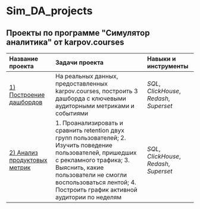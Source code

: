 # Sim_DA_projects
## Проекты по программе "Симулятор аналитика" от karpov.courses


| Название проекта | Задачи проекта | Навыки и инструменты | 
| :---------------------- | :---------------------- | :---------------------- |
<a href="https://github.com/AnnaSledneva/Sim_DA_projects/blob/main/%D0%9F%D0%BE%D1%81%D1%82%D1%80%D0%BE%D0%B5%D0%BD%D0%B8%D0%B5%20%D0%B4%D0%B0%D1%88%D0%B1%D0%BE%D1%80%D0%B4%D0%BE%D0%B2/README.md">1) Построение дашбордов</a>| На реальных данных, предоставленных karpov.courses, построить 3 дашборда с ключевыми аудиторными метриками и событиями|*SQL*, *ClickHouse*, *Redash*, *Superset*|.
<a href="https://github.com/AnnaSledneva/Sim_DA_projects/tree/main/%D0%90%D0%BD%D0%B0%D0%BB%D0%B8%D0%B7%20%D0%BF%D1%80%D0%BE%D0%B4%D1%83%D0%BA%D1%82%D0%BE%D0%B2%D1%8B%D1%85%20%D0%BC%D0%B5%D1%82%D1%80%D0%B8%D0%BA">2) Анализ продуктовых метрик </a>| 1. Проанализировать и сравнить retention двух групп пользователей; 2. Изучить поведение пользователей, пришедших с рекламного трафика; 3. Выяснить, какие пользователи не смогли воспользоваться лентой; 4. Построить график активной аудитории по неделям|*SQL*, *ClickHouse*, *Redash*, *Superset*|.
